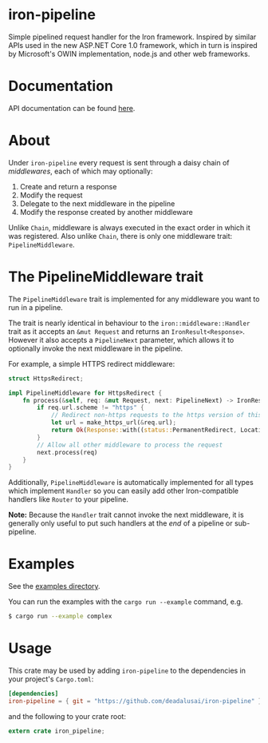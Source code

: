 # iron-pipeline

Simple pipelined request handler for the Iron framework. Inspired by similar APIs used in
the new ASP.NET Core 1.0 framework, which in turn is inspired by Microsoft's OWIN implementation,
node.js and other web frameworks.

# Documentation

API documentation can be found [here](http://deadalusai.github.io/iron-pipeline/).


# About

Under `iron-pipeline` every request is sent through a daisy chain of _middlewares_, each of which may
optionally:

1. Create and return a response
2. Modify the request
3. Delegate to the next middleware in the pipeline 
4. Modify the response created by another middleware

Unlike `Chain`, middleware is always executed in the exact order in which it was registered. Also unlike
`Chain`, there is only one middleware trait: `PipelineMiddleware`.


# The PipelineMiddleware trait

The `PipelineMiddleware` trait is implemented for any middleware you want to run in a pipeline.

The trait is nearly identical in behaviour to the `iron::middleware::Handler` trait as it accepts an `&mut Request` and returns
an `IronResult<Response>`. However it also accepts a `PipelineNext` parameter, which allows it to optionally invoke the next
middleware in the pipeline.

For example, a simple HTTPS redirect middleware:

```rust
struct HttpsRedirect;

impl PipelineMiddleware for HttpsRedirect {
    fn process(&self, req: &mut Request, next: PipelineNext) -> IronResult<Response> {
        if req.url.scheme != "https" {
            // Redirect non-https requests to the https version of this endpoint
            let url = make_https_url(&req.url);
            return Ok(Response::with((status::PermanentRedirect, Location(url))));
        }
        // Allow all other middleware to process the request
        next.process(req)
    }
}
```

Additionally, `PipelineMiddleware` is automatically implemented for all types which implement `Handler`
so you can easily add other Iron-compatible handlers like `Router` to your pipeline.

**Note:** Because the `Handler` trait cannot invoke the next middleware, it is 
generally only useful to put such handlers at the _end_ of a pipeline or sub-pipeline.

# Examples

See the [examples directory](examples).

You can run the examples with the `cargo run --example` command, e.g.

```bash
$ cargo run --example complex
``` 


# Usage

This crate may be used by adding `iron-pipeline` to the dependencies in your project's `Cargo.toml`:

```toml
[dependencies]
iron-pipeline = { git = "https://github.com/deadalusai/iron-pipeline" }
```

and the following to your crate root:

```rust
extern crate iron_pipeline;
```